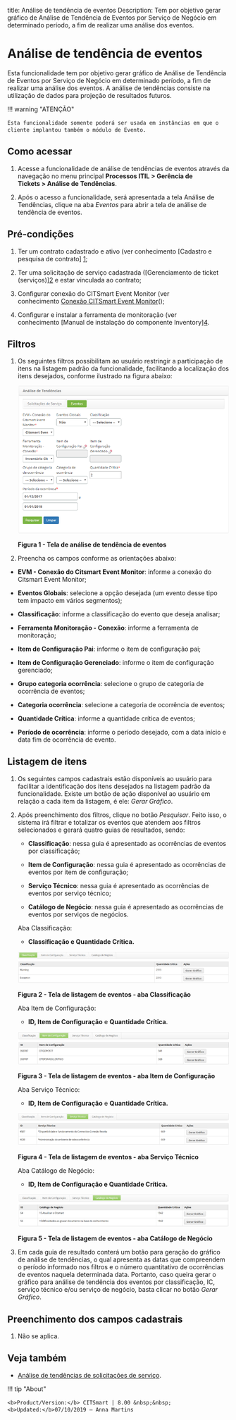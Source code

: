 title: Análise de tendência de eventos
Description: Tem por objetivo gerar gráfico de Análise de Tendência de Eventos por Serviço de Negócio em determinado período, a fim de realizar uma análise dos eventos.

# Análise de tendência de eventos

Esta funcionalidade tem por objetivo gerar gráfico de Análise de Tendência de
Eventos por Serviço de Negócio em determinado período, a fim de realizar uma
análise dos eventos. A análise de tendências consiste na utilização de dados
para projeção de resultados futuros.

!!! warning "ATENÇÃO"

    Esta funcionalidade somente poderá ser usada em instâncias em que o
    cliente implantou também o módulo de Evento.

Como acessar
------------

1.  Acesse a funcionalidade de análise de tendências de eventos através da
    navegação no menu principal **Processos ITIL > Gerência de
    Tickets > Análise de Tendências**.

2.  Após o acesso a funcionalidade, será apresentada a tela Análise de
    Tendências, clique na aba *Eventos* para abrir a tela de análise de
    tendência de eventos.

Pré-condições
-------------

1.  Ter um contrato cadastrado e ativo (ver conhecimento [Cadastro e pesquisa de
    contrato] [1]();

2.  Ter uma solicitação de serviço cadastrada ([Gerenciamento de ticket
    (serviços)][2]()
    e estar vinculada ao contrato;

3.  Configurar conexão do CITSmart Event Monitor (ver conhecimento [Conexão
    CITSmart Event
    Monitor][3]();

4.  Configurar e instalar a ferramenta de monitoração (ver conhecimento [Manual
    de instalação do componente
    Inventory][4]().

Filtros
-------

1.  Os seguintes filtros possibilitam ao usuário restringir a participação de
    itens na listagem padrão da funcionalidade, facilitando a localização dos
    itens desejados, conforme ilustrado na figura abaixo:

    ![trend 1](images/event-trends-1.png)    
    
    **Figura 1 - Tela de análise de tendência de eventos**

1.  Preencha os campos conforme as orientações abaixo:

-   **EVM - Conexão do Citsmart Event Monitor**: informe a conexão do Citsmart
    Event Monitor;

-   **Eventos Globais**: selecione a opção desejada (um evento desse tipo tem
    impacto em vários segmentos);

-   **Classificação**: informe a classificação do evento que deseja analisar;

-   **Ferramenta Monitoração - Conexão**: informe a ferramenta de monitoração;

-   **Item de Configuração Pai**: informe o item de configuração pai;

-   **Item de Configuração Gerenciado**: informe o item de configuração
    gerenciado;

-   **Grupo categoria ocorrência**: selecione o grupo de categoria de ocorrência
    de eventos;

-   **Categoria ocorrência**: selecione a categoria de ocorrência de eventos;

-   **Quantidade Crítica**: informe a quantidade crítica de eventos;

-   **Período de ocorrência**: informe o período desejado, com a data início e
    data fim de ocorrência de evento.

Listagem de itens
-----------------

1.  Os seguintes campos cadastrais estão disponíveis ao usuário para facilitar a
    identificação dos itens desejados na listagem padrão da funcionalidade.
    Existe um botão de ação disponível ao usuário em relação a cada item da
    listagem, é ele: *Gerar Gráfico*.

2.  Após preenchimento dos filtros, clique no botão *Pesquisar*. Feito isso, o
    sistema irá filtrar e totalizar os eventos que atendem aos filtros
    selecionados e gerará quatro guias de resultados, sendo:

    -   **Classificação**: nessa guia é apresentado as ocorrências de eventos por
    classificação;

    -   **Item de Configuração**: nessa guia é apresentado as ocorrências de eventos
    por item de configuração;

    -   **Serviço Técnico**: nessa guia é apresentado as ocorrências de eventos por
    serviço técnico;

    -   **Catálogo de Negócio**: nessa guia é apresentado as ocorrências de eventos
    por serviços de negócios.

    Aba Classificação:

    -   **Classificação e Quantidade Crítica.**


    ![trend 2](images/event-trends-2.png)

    **Figura 2 - Tela de listagem de eventos - aba Classificação**

    Aba Item de Configuração:

    -   **ID, Item de Configuração** e **Quantidade Crítica**.

    ![trend 3](images/event-trends-3.png)

    **Figura 3 - Tela de listagem de eventos - aba Item de Configuração**

    Aba Serviço Técnico:

    -   **ID, Item de Configuração** e **Quantidade Crítica.**

    ![trend 4](images/event-trends-4.png)

    **Figura 4 - Tela de listagem de eventos - aba Serviço Técnico**

    Aba Catálogo de Negócio:

    -   **ID, Item de Configuração e Quantidade Crítica.**

    ![trend 5](images/event-trends-5.png)

    **Figura 5 - Tela de listagem de eventos - aba Catálogo de Negócio**

1.  Em cada guia de resultado conterá um botão para geração do gráfico de
    análise de tendências, o qual apresenta as datas que compreendem o período
    informado nos filtros e o número quantitativo de ocorrências de eventos
    naquela determinada data. Portanto, caso queira gerar o gráfico para análise
    de tendência dos eventos por classificação, IC, serviço técnico e/ou serviço
    de negócio, basta clicar no botão *Gerar Gráfico*.

Preenchimento dos campos cadastrais
-----------------------------------

1.  Não se aplica.

Veja também
-----------

-   [Análise de tendências de solicitações de
    serviço](https://itsm.citsmartcloud.com/citsmart/pages/knowledgeBasePortal/knowledgeBasePortal.load#/knowledge/395).

[1]:
[2]:
[3]:
[4]:

!!! tip "About"

    <b>Product/Version:</b> CITSmart | 8.00 &nbsp;&nbsp;
    <b>Updated:</b>07/10/2019 – Anna Martins
